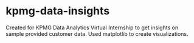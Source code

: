 # kpmg-data-insights
Created for KPMG Data Analytics Virtual Internship to get insights on sample provided customer data. Used matplotlib to create visualizations.
